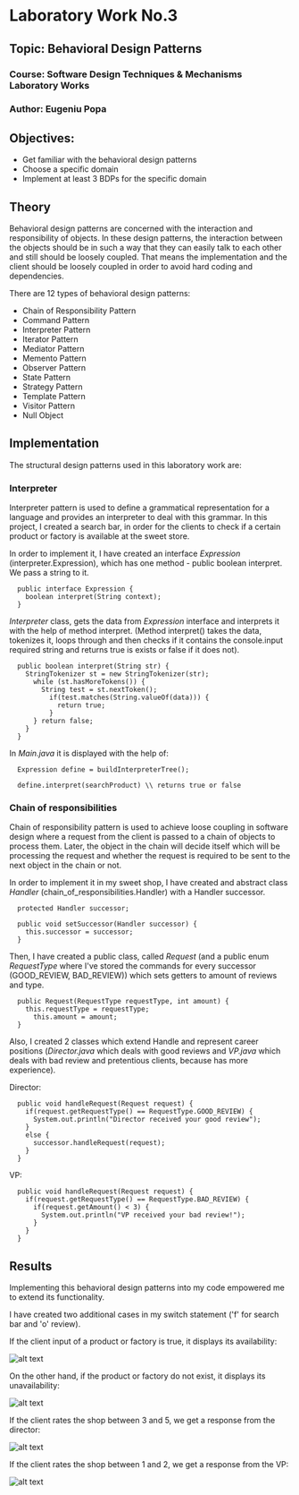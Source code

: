 # Laboratory Work No.3
## Topic: Behavioral Design Patterns
### Course: Software Design Techniques & Mechanisms Laboratory Works
### Author: Eugeniu Popa

## Objectives:
* Get familiar with the behavioral design patterns
* Choose a specific domain
* Implement at least 3 BDPs for the specific domain

## Theory
Behavioral design patterns are concerned with the interaction and responsibility of objects.
In these design patterns, the interaction between the objects should be in such a way that they can easily talk to each other and still should be loosely coupled.
That means the implementation and the client should be loosely coupled in order to avoid hard coding and dependencies.

There are 12 types of behavioral design patterns:
* Chain of Responsibility Pattern
* Command Pattern
* Interpreter Pattern
* Iterator Pattern
* Mediator Pattern
* Memento Pattern
* Observer Pattern
* State Pattern
* Strategy Pattern
* Template Pattern
* Visitor Pattern
* Null Object

## Implementation
The structural design patterns used in this laboratory work are:

### Interpreter

Interpreter pattern is used to define a grammatical representation for a language and provides an interpreter to deal with this grammar.
In this project, I created a search bar, in order for the clients to check if a certain product or factory is available at the sweet store.

In order to implement it, I have created an interface *Expression* (interpreter.Expression), which has one method - public boolean interpret. We pass a string to it.
```
  public interface Expression {
    boolean interpret(String context);
  }
```
*Interpreter* class, gets the data from *Expression* interface and interprets it
with the help of method interpret. (Method interpret() takes the data, tokenizes it, loops through and then checks
if it contains the console.input required string and returns true is exists or false if it does not).
```
  public boolean interpret(String str) {
    StringTokenizer st = new StringTokenizer(str);
      while (st.hasMoreTokens()) {
        String test = st.nextToken();
          if(test.matches(String.valueOf(data))) {
            return true;
          }
      } return false;
    }
  }
```
In *Main.java* it is displayed with the help of:
```
  Expression define = buildInterpreterTree();
```
```
  define.interpret(searchProduct) \\ returns true or false
```

### Chain of responsibilities
Chain of responsibility pattern is used to achieve loose coupling in software design where a request from the client is passed to a chain of objects to process them.
Later, the object in the chain will decide itself which will be processing the request and whether the request is required to be sent to the next object in the chain or not.

In order to implement it in my sweet shop, I have created and abstract class *Handler* (chain_of_responsibilities.Handler) with a Handler successor.
```
  protected Handler successor;
    
  public void setSuccessor(Handler successor) {
    this.successor = successor;
  }
```
Then, I have created a public class, called *Request* (and a public enum *RequestType* where I've stored the commands for every successor (GOOD_REVIEW, BAD_REVIEW)) which sets getters to amount of reviews and type.
```
  public Request(RequestType requestType, int amount) {
    this.requestType = requestType;
      this.amount = amount;
  }
```
Also, I created 2 classes which extend Handle and represent career positions (*Director.java* which deals with good reviews and *VP.java* which deals with bad review and pretentious clients, because has more experience).

Director:
```
  public void handleRequest(Request request) {
    if(request.getRequestType() == RequestType.GOOD_REVIEW) {
      System.out.println("Director received your good review");
    }
    else {
      successor.handleRequest(request);
    }
  }
```
VP:
```
  public void handleRequest(Request request) {
    if(request.getRequestType() == RequestType.BAD_REVIEW) {
      if(request.getAmount() < 3) {
        System.out.println("VP received your bad review!");
      }
    }
  }
```

## Results
Implementing this behavioral design patterns into my code empowered me to extend its functionality.

I have created two additional cases in my switch statement ('f' for search bar and 'o' review).

If the client input of a product or factory is true, it displays its availability:

![alt text](https://github.com/eugencic/utm-tmps-labs/blob/test/Lab3/src/BehavioralDesignPatterns/Screenshots/1.png)

On the other hand, if the product or factory do not exist, it displays its unavailability:

![alt text](https://github.com/eugencic/utm-tmps-labs/blob/test/Lab3/src/BehavioralDesignPatterns/Screenshots/2.png)

If the client rates the shop between 3 and 5, we get a response from the director:

![alt text](https://github.com/eugencic/utm-tmps-labs/blob/test/Lab3/src/BehavioralDesignPatterns/Screenshots/3.png)

If the client rates the shop between 1 and 2, we get a response from the VP:

![alt text](https://github.com/eugencic/utm-tmps-labs/blob/test/Lab3/src/BehavioralDesignPatterns/Screenshots/4.png)

